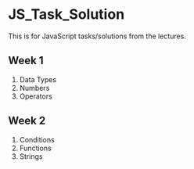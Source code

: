 # JS_Task_Solution
This is for JavaScript tasks/solutions from the lectures.

## Week 1
1. Data Types
2. Numbers
3. Operators

## Week 2
1. Conditions
2. Functions
3. Strings


